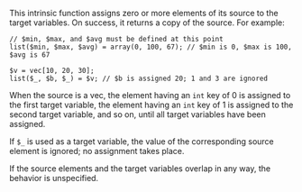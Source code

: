 This intrinsic function assigns zero or more elements of its source to the target variables. On success, it returns a copy of the source.  For example:

```Hack
// $min, $max, and $avg must be defined at this point
list($min, $max, $avg) = array(0, 100, 67); // $min is 0, $max is 100, $avg is 67

$v = vec[10, 20, 30];
list($_, $b, $_) = $v; // $b is assigned 20; 1 and 3 are ignored
```

When the source is a vec, the element having an `int` key of 0 is assigned to the first target variable, the element having an `int` key 
of 1 is assigned to the second target variable, and so on, until all target variables have been assigned.

If `$_` is used as a target variable, the value of the corresponding source element is ignored; no assignment takes place.

If the source elements and the target variables overlap in any way, the behavior is unspecified.
